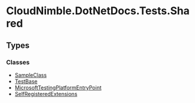 # CloudNimble.DotNetDocs.Tests.Shared

## Types

### Classes

- [SampleClass](CloudNimble-DotNetDocs-Tests-Shared.SampleClass.md)
- [TestBase](CloudNimble-DotNetDocs-Tests-Shared.TestBase.md)
- [MicrosoftTestingPlatformEntryPoint](CloudNimble-DotNetDocs-Tests-Shared.MicrosoftTestingPlatformEntryPoint.md)
- [SelfRegisteredExtensions](CloudNimble-DotNetDocs-Tests-Shared.SelfRegisteredExtensions.md)

